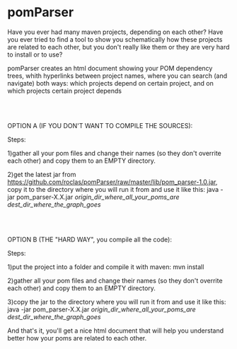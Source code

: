 pomParser
=========

Have you ever had many maven projects, depending on each other?
Have you ever tried to find a tool to show you schematically how these projects are related to each other,
but you don't really like them or they are very hard to install or to use?

pomParser creates an html document showing your POM dependency trees, whith hyperlinks between project names,
where you can search (and navigate) both ways: 
which projects depend on certain project, and on which projects certain project depends

<br /><br />

OPTION A (IF YOU DON'T WANT TO COMPILE THE SOURCES):

Steps:

1)gather all your pom files and change their names (so they don't overrite each other) and copy them to an EMPTY directory.

2)get the latest jar from https://github.com/roclas/pomParser/raw/master/lib/pom_parser-1.0.jar, copy it to the directory where you will run it from and use it like this:
java -jar pom_parser-X.X.jar _origin_dir_where_all_your_poms_are_ _dest_dir_where_the_graph_goes_

<br /><br />

OPTION B (THE "HARD WAY", you compile all the code):

Steps:

1)put the project into a folder and compile it with maven:
mvn install

2)gather all your pom files and change their names (so they don't overrite each other) and copy them to an EMPTY directory.

3)copy the jar to the directory where you will run it from and use it like this:
java -jar pom_parser-X.X.jar _origin_dir_where_all_your_poms_are_ _dest_dir_where_the_graph_goes_



And that's it, you'll get a nice html document that will help you understand better how your poms are related to each other.
